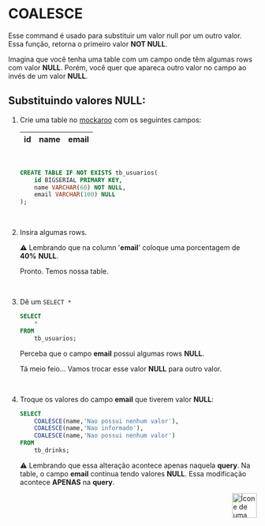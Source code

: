 # COALESCE


Esse command é usado para substituir um valor null por um outro valor.
Essa função, retorna o primeiro valor **NOT NULL**.


Imagina que você tenha uma table com um campo onde têm algumas rows com valor **NULL**. Porém, você quer que apareca outro valor no campo ao invés de um valor **NULL**.



## Substituindo valores NULL:

1. Crie uma table no <a href="https://www.mockaroo.com/">mockaroo</a> com os seguintes campos:

    | id | name | email |
    |--- |  --- |  ---  |

    <br>

    ```sql
    CREATE TABLE IF NOT EXISTS tb_usuarios(
        id BIGSERIAL PRIMARY KEY,
        name VARCHAR(60) NOT NULL,
        email VARCHAR(100) NULL
    );
    ```
<br>


2. Insira algumas rows.

    :warning: Lembrando que na column '**email**' coloque uma porcentagem de **40%** **NULL**.
    <br>

    Pronto. Temos nossa table.


<br>


3. Dê um `SELECT *`

    ```sql
    SELECT
        *
    FROM
        tb_usuarios;
    ```

    Perceba que o campo **email** possui algumas rows **NULL**.

    Tá meio feio... Vamos trocar esse valor **NULL** para outro valor.

<br>

4. Troque os valores do campo **email** que tiverem valor **NULL**:

    ```sql
    SELECT
        COALESCE(name,'Nao possui nenhum valor'),
        COALESCE(name,'Nao informado'),
        COALESCE(name,'Nao possui nenhum valor')
    FROM
        tb_drinks;
    ```



    :warning: Lembrando que essa alteração acontece apenas naquela **query**. Na table, o campo **email** continua tendo valores **NULL**. Essa modificação acontece **APENAS** na **query**.


<!-- Next Page Button -->
<a href="https://github.com/lGabrielDev/06.postgreSQL/blob/main/2.praticando/18.primary_key.md">
    <img alt="Ícone de uma seta apontada para direita, representando um link para a próxima página" src="https://cdn-icons-png.flaticon.com/512/8875/8875266.png" width="50px" height="50px" align="right">
</a>
